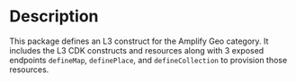 # Description

This package defines an L3 construct for the Amplify Geo category. It includes the L3 CDK constructs and resources along with 3 exposed endpoints `defineMap`, `definePlace`, and `defineCollection` to provision those resources.
